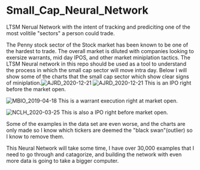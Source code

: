 # Small_Cap_Neural_Network
LTSM Nerual Network with the intent of tracking and prediciting one of the most volitile "sectors" a person could trade. 


The Penny stock sector of the Stock market has been known to be one of the hardest to trade. The overall market is diluted with companies looking to exersize warrants, mid day IPOS, and other market miniplation tactics. The LTSM Neural network in this repo should be used as a tool to understand the process in which the small cap sector will move intra day. Below I will show some of the charts that the small cap sector which show clear signs of miniplation.![AJRD_2020-12-21](https://github.com/parchrist/Small_Cap_Neural_Network/assets/108627999/28b68ba4-9ad0-428c-a339-491e3b498f72)
![AJRD_2020-12-21](https://github.com/parchrist/Small_Cap_Neural_Network/assets/108627999/aae3bd4b-fe5a-4aad-82c5-7114ce80c896)
This is an IPO right before the market open. 

![MBIO_2019-04-18](https://github.com/parchrist/Small_Cap_Neural_Network/assets/108627999/07463b99-c6a4-466c-968a-b013118b0105)
This is a warrant execution right at market open. 

![NCLH_2020-03-25](https://github.com/parchrist/Small_Cap_Neural_Network/assets/108627999/56990b80-5dcd-4bda-aab1-79b113036924)
This is also a IPO right before market open. 

Some of the examples in the data set are even worse, and the charts are only made so I know which tickers are deemed the "black swan"(outlier) so I know to remove them. 

This Neural Network will take some time, I have over 30,000 examples that I need to go through and catagorize, and building the network with even more data is going to take a bigger computer. 
